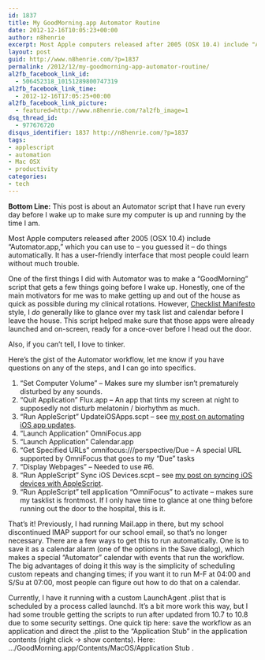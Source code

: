 ```yaml
---
id: 1837
title: My GoodMorning.app Automator Routine
date: 2012-12-16T10:05:23+00:00
author: n8henrie
excerpt: Most Apple computers released after 2005 (OSX 10.4) include "Automator.app," which you can use to – you guessed it – do things automatically. It has a user-friendly interface that most people could learn without much trouble.
layout: post
guid: http://www.n8henrie.com/?p=1837
permalink: /2012/12/my-goodmorning-app-automator-routine/
al2fb_facebook_link_id:
  - 506452318_10151289800747319
al2fb_facebook_link_time:
  - 2012-12-16T17:05:25+00:00
al2fb_facebook_link_picture:
  - featured=http://www.n8henrie.com/?al2fb_image=1
dsq_thread_id:
  - 977676720
disqus_identifier: 1837 http://n8henrie.com/?p=1837
tags:
- applescript
- automation
- Mac OSX
- productivity
categories:
- tech
---
```

**Bottom Line:** This post is about an Automator script that I have run every day before I wake up to make sure my computer is up and running by the time I am.
  
<!--more-->

Most Apple computers released after 2005 (OSX 10.4) include “Automator.app,” which you can use to – you guessed it – do things automatically. It has a user-friendly interface that most people could learn without much trouble.

One of the first things I did with Automator was to make a “GoodMorning” script that gets a few things going before I wake up. Honestly, one of the main motivators for me was to make getting up and out of the house as quick as possible during my clinical rotations. However, [Checklist Manifesto](http://www.amazon.com/gp/product/0312430000/ref=as_li_ss_tl?ie=UTF8&camp=1789&creative=390957&creativeASIN=0312430000&linkCode=as2&tag=n8henriecom-20) style, I _do_ generally like to glance over my task list and calendar before I leave the house. This script helped make sure that those apps were already launched and on-screen, ready for a once-over before I head out the door.

Also, if you can’t tell, I love to tinker.

Here’s the gist of the Automator workflow, let me know if you have questions on any of the steps, and I can go into specifics.

  1. “Set Computer Volume” – Makes sure my slumber isn’t prematurely disturbed by any sounds.
  2. “Quit Application” Flux.app – An app that tints my screen at night to supposedly not disturb melatonin / biorhythm as much.
  3. “Run AppleScript” UpdateiOSApps.scpt – see [my post on automating iOS app updates](http://www.n8henrie.com/2012/12/applescript-to-update-ios-apps-in-itunes/).
  4. “Launch Application” OmniFocus.app
  5. “Launch Application” Calendar.app
  6. “Get Specified URLs” omnifocus:///perspective/Due – A special URL supported by OmniFocus that goes to my “Due” tasks
  7. “Display Webpages” – Needed to use #6.
  8. “Run AppleScript” Sync iOS Devices.scpt – see [my post on syncing iOS devices with AppleScript](http://www.n8henrie.com/2011/12/applescript-to-sync-ios-devices-in/).
  9. “Run AppleScript” tell application “OmniFocus” to activate – makes sure my tasklist is frontmost. If I only have time to glance at one thing before running out the door to the hospital, this is it.

That’s it! Previously, I had running Mail.app in there, but my school discontinued IMAP support for our school email, so that’s no longer necessary. There are a few ways to get this to run automatically. One is to save it as a calendar alarm (one of the options in the Save dialog), which makes a special “Automator” calendar with events that run the workflow. The big advantages of doing it this way is the simplicity of scheduling custom repeats and changing times; if you want it to run M-F at 04:00 and S/Su at 07:00, most people can figure out how to do that on a calendar.

Currently, I have it running with a custom LaunchAgent .plist that is scheduled by a process called launchd. It’s a bit more work this way, but I had some trouble getting the scripts to run after updated from 10.7 to 10.8 due to some security settings. One quick tip here: save the workflow as an application and direct the .plist to the “Application Stub” in the application contents (right click -> show contents). Here: …/GoodMorning.app/Contents/MacOS/Application Stub .
